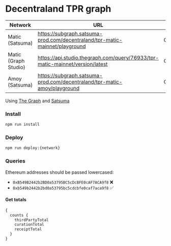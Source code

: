 # Decentraland TPR graph

| Network              | URL                                                                            | Current                                        | Previous                                       |
| -------------------- | ------------------------------------------------------------------------------ | ---------------------------------------------- | ---------------------------------------------- |
| Matic (Satsuma)      | <https://subgraph.satsuma-prod.com/decentraland/tpr-matic-mainnet/playground>  | QmS1nrAdQjmAY4hGAGVKFgDdhAx9PwJ3KDv5VfLDcc2yso | Qmdowpo8BT4JRJTEGFTgUfr7u7ozFzV62Jc1oQmq9sxQU8 |
| Matic (Graph Studio) | <https://api.studio.thegraph.com/query/76933/tpr-matic-mainnet/version/latest> | QmS1nrAdQjmAY4hGAGVKFgDdhAx9PwJ3KDv5VfLDcc2yso | Qmdowpo8BT4JRJTEGFTgUfr7u7ozFzV62Jc1oQmq9sxQU8 |
| Amoy (Satsuma)       | <https://subgraph.satsuma-prod.com/decentraland/tpr-matic-amoy/playground>     | QmVXbW5qUmCNQPNqdRcarpvpJJV7ae3Are92LF6vRHK88h | QmP2qWuD3CZuyCoz6CMKjKeYNrAkf4zkcXkzqc4FuxgpAb |

Using [The Graph](https://thegraph.com) and [Satsuma](https://www.satsuma.xyz/)

### Install

```bash
npm run install
```

### Deploy

```bash
npm run deploy:{network}
```

### Queries

Ethereum addresses should be passed lowercased:

- `0xB549B2442b2BD0a53795BC5cDcBFE0cAF7ACA9f8` ❌
- `0xb549b2442b2bd0a53795bc5cdcbfe0caf7aca9f8` ✅

#### Get totals

```typescript
{
  counts {
    thirdPartyTotal
    curationTotal
    receiptTotal
  }
}
```

